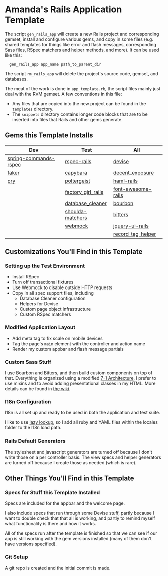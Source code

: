 # Amanda's Rails Application Template
The script `gen_rails_app` will create a new Rails project and corresponding gemset, install and configure various gems, and copy in some files (e.g. shared templates for things like error and flash messages, corresponding Sass files, RSpec matchers and helper methods, and more). It can be used like this:

```shell
  gen_rails_app app_name path_to_parent_dir
```

The script `rm_rails_app` will delete the project's source code, gemset, and databases.

The meat of the work is done in `app_template.rb`, the script files mainly just deal with the RVM gemset. A few conventions in this file:
- Any files that are copied into the new project can be found in the `templates` directory.
- The `snippets` directory contains longer code blocks that are to be inserted into files that Rails and other gems generate.

## Gems this Template Installs

| Dev | Test | All |
| --- | ---- | --- |
| [spring-commands-rspec](https://github.com/jonleighton/spring-commands-rspec) | [rspec-rails](https://github.com/rspec/rspec-rails) | [devise](https://github.com/plataformatec/devise) |
| [faker](https://github.com/stympy/faker) | [capybara](https://github.com/teamcapybara/capybara) | [decent_exposure](https://github.com/hashrocket/decent_exposure) |
| [pry](https://github.com/pry/pry) | [poltergeist](https://github.com/teampoltergeist/poltergeist) | [haml-rails](https://github.com/indirect/haml-rails) |
|  | [factory_girl_rails](https://github.com/thoughtbot/factory_girl_rails) | [font-awesome-rails](https://github.com/bokmann/font-awesome-rails) |
|  | [database_cleaner](https://github.com/DatabaseCleaner/database_cleaner) | [bourbon](https://github.com/thoughtbot/bourbon) |
|  | [shoulda-matchers](https://github.com/thoughtbot/shoulda-matchers) | [bitters](https://github.com/thoughtbot/bitters) |
|  | [webmock](https://github.com/bblimke/webmock) | [jquery-ui-rails](https://github.com/jquery-ui-rails/jquery-ui-rails) |
|  |  | [record_tag_helper](https://github.com/rails/record_tag_helper) |

## Customizations You'll Find in this Template

### Setting up the Test Environment

- Install RSpec
- Turn off transactional fixtures
- Use Webmock to disable outside HTTP requests
- Copy in all spec support files, including
  - Database Cleaner configuration
  - Helpers for Devise
  - Custom page object infrastructure
  - Custom RSpec matchers

### Modified Application Layout

- Add meta tag to fix scale on mobile devices
- Tag the page's `main` element with the controller and action name
- Render my custom appbar and flash message partials

### Custom Sass Stuff

I use Bourbon and Bitters, and then build custom components on top of that. Everything is organized using a modified [7-1 Architecture](https://sass-guidelin.es/#the-7-1-pattern). I prefer to use mixins and to avoid adding presentational classes in my HTML. More details can be found in [the wiki](https://github.com/crawfoal/rails_app_template/wiki/HTML-&-Stylesheets).

### I18n Configuration

I18n is all set up and ready to be used in both the application and test suite.

I like to use [lazy lookup](http://guides.rubyonrails.org/i18n.html#lazy-lookup), so I add all ruby and YAML files within the locales folder to the I18n load path.

### Rails Default Generators

The stylesheet and javascript generators are turned off because I don't write those on a per controller basis. The view specs and helper generators are turned off because I create those as needed (which is rare).

## Other Things You'll Find in this Template

### Specs for Stuff this Template Installed

Specs are included for the appbar and the welcome page.

I also include specs that run through some Devise stuff, partly because I want to double check that that all is working, and partly to remind myself what functionality is there and how it works.

All of the specs run after the template is finished so that we can see if our app is still working with the gem versions installed (many of them don't have versions specified).

### Git Setup

A git repo is created and the initial commit is made.
